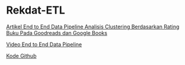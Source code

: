 # Rekdat-ETL

[Artikel End to End Data Pipeline Analisis Clustering Berdasarkan Rating Buku Pada Goodreads dan Google Books](https://blush-lead-8de.notion.site/End-to-End-Data-Pipeline-14433cac898c80f6b034f024467e2e04)

[Video End to End Data Pipeline](https://drive.google.com/drive/folders/1Ppyuux8PRLx-Ft2I__Ip9UPlXYwan-2M?usp=drive_link)

[Kode Github](https://github.com/flaviapualam/Rekdat-ETL)
